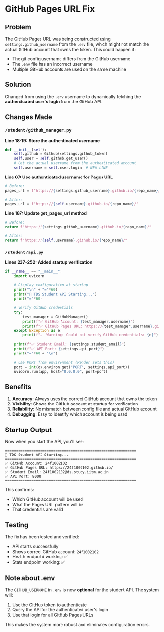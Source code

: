 # GitHub Pages URL Fix

## Problem
The GitHub Pages URL was being constructed using `settings.github_username` from the `.env` file, which might not match the actual GitHub account that owns the token. This could happen if:
- The git config username differs from the GitHub username
- The `.env` file has an incorrect username
- Multiple GitHub accounts are used on the same machine

## Solution
Changed from using the `.env` username to dynamically fetching the **authenticated user's login** from the GitHub API.

## Changes Made

### `/student/github_manager.py`

**Line 18-19: Store the authenticated username**
```python
def __init__(self):
    self.github = Github(settings.github_token)
    self.user = self.github.get_user()
    # Get the actual username from the authenticated account
    self.username = self.user.login  # NEW LINE
```

**Line 87: Use authenticated username for Pages URL**
```python
# Before:
pages_url = f"https://{settings.github_username}.github.io/{repo_name}/"

# After:
pages_url = f"https://{self.username}.github.io/{repo_name}/"
```

**Line 187: Update get_pages_url method**
```python
# Before:
return f"https://{settings.github_username}.github.io/{repo_name}/"

# After:
return f"https://{self.username}.github.io/{repo_name}/"
```

### `/student/api.py`

**Lines 237-252: Added startup verification**
```python
if __name__ == "__main__":
    import uvicorn
    
    # Display configuration at startup
    print("\n" + "="*60)
    print("🚀 TDS Student API Starting...")
    print("="*60)
    
    # Verify GitHub credentials
    try:
        test_manager = GitHubManager()
        print(f"✅ GitHub Account: {test_manager.username}")
        print(f"✅ GitHub Pages URL: https://{test_manager.username}.github.io/")
    except Exception as e:
        print(f"⚠️  Warning: Could not verify GitHub credentials: {e}")
    
    print(f"✅ Student Email: {settings.student_email}")
    print(f"✅ API Port: {settings.api_port}")
    print("="*60 + "\n")
    
    # Use PORT from environment (Render sets this)
    port = int(os.environ.get("PORT", settings.api_port))
    uvicorn.run(app, host="0.0.0.0", port=port)
```

## Benefits

1. **Accuracy**: Always uses the correct GitHub account that owns the token
2. **Visibility**: Shows the GitHub account at startup for verification
3. **Reliability**: No mismatch between config file and actual GitHub account
4. **Debugging**: Easy to identify which account is being used

## Startup Output

Now when you start the API, you'll see:

```
============================================================
🚀 TDS Student API Starting...
============================================================
✅ GitHub Account: 24f1002102
✅ GitHub Pages URL: https://24f1002102.github.io/
✅ Student Email: 24f1002102@ds.study.iitm.ac.in
✅ API Port: 8000
============================================================
```

This confirms:
- Which GitHub account will be used
- What the Pages URL pattern will be
- That credentials are valid

## Testing

The fix has been tested and verified:
- API starts successfully
- Shows correct GitHub account: `24f1002102`
- Health endpoint working: ✅
- Stats endpoint working: ✅

## Note about .env

The `GITHUB_USERNAME` in `.env` is now **optional** for the student API. The system will:
1. Use the GitHub token to authenticate
2. Query the API for the authenticated user's login
3. Use that login for all GitHub Pages URLs

This makes the system more robust and eliminates configuration errors.
